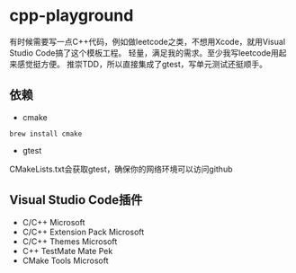 # cpp-playground
 
有时候需要写一点C++代码，例如做leetcode之类，不想用Xcode，就用Visual Studio Code搞了这个模板工程。
轻量，满足我的需求。至少我写leetcode用起来感觉挺方便。
推崇TDD，所以直接集成了gtest，写单元测试还挺顺手。

## 依赖
* cmake
```
brew install cmake
```
* gtest

CMakeLists.txt会获取gtest，确保你的网络环境可以访问github

## Visual Studio Code插件
* C/C++ Microsoft
* C/C++ Extension Pack Microsoft
* C/C++ Themes Microsoft
* C++ TestMate Mate Pek
* CMake Tools Microsoft

